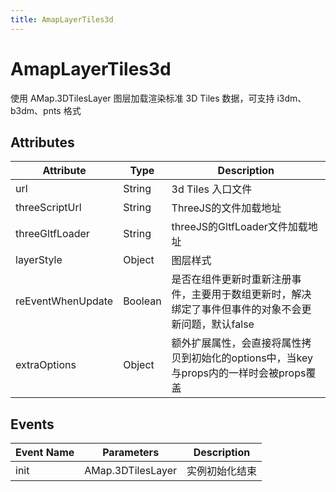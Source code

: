```yaml
---
title: AmapLayerTiles3d
---
```


# AmapLayerTiles3d
使用 AMap.3DTilesLayer 图层加载渲染标准 3D Tiles 数据，可支持 i3dm、b3dm、pnts 格式

## Attributes

Attribute | Type | Description
---|---|---|
url | String | 3d Tiles 入口文件
threeScriptUrl | String | ThreeJS的文件加载地址
threeGltfLoader | String | threeJS的GltfLoader文件加载地址
layerStyle | Object | 图层样式
reEventWhenUpdate | Boolean | 是否在组件更新时重新注册事件，主要用于数组更新时，解决绑定了事件但事件的对象不会更新问题，默认false
extraOptions | Object | 额外扩展属性，会直接将属性拷贝到初始化的options中，当key与props内的一样时会被props覆盖

## Events

Event Name | Parameters | Description
---|---|---|
init | AMap.3DTilesLayer | 实例初始化结束

